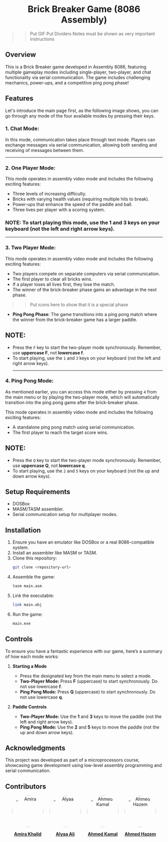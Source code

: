 <h1 align ='center' >          Brick Breaker Game (8086 Assembly)</h1> 

>> Put GIF
>> Put Dividers 
>> Notes must be shown as very important instructions
## Overview

This is a Brick Breaker game developed in Assembly 8086, featuring multiple gameplay modes including single-player, two-player, and chat functionality via serial communication. The game includes challenging mechanics, power-ups, and a competitive ping pong phase!

## Features

Let's introduce the main page first, as the following image shows, you can go through any mode of the four available modes by pressing their keys.
### 1.  **Chat Mode**:
In this mode, communication takes place through text mode. Players can exchange messages via serial communication, allowing both sending and receiving of messages between them.
___
### 2.  **One Player Mode**:


This mode operates in assembly video mode and includes the following exciting features:

- Three levels of increasing difficulty.
- Bricks with varying health values (requiring multiple hits to break).
- Power-ups that enhance the speed of the paddle and ball.
- Three lives per player with a scoring system.

### NOTE: To start playing this mode, use the 1 and 3 keys on your keyboard (not the left and right arrow keys).
___
### 3. **Two Player Mode**:
This mode operates in assembly video mode and includes the following exciting features:
  - Two players compete on separate computers via serial communication.
  - The first player to clear all bricks wins.
  - If a player loses all lives first, they lose the match.
  - The winner of the brick-breaker phase gains an advantage in the next phase.
>> Put icons here to show that it is a special phase 
  - **Ping Pong Phase**: The game transitions into a ping pong match where the winner from the brick-breaker game has a larger paddle.
  
  ## NOTE:
- Press the `F` key to start the two-player mode synchronously. Remember, use **uppercase F**, not **lowercase f**.
- To start playing, use the `1` and `3` keys on your keyboard (not the left and right arrow keys).
  ___
### 4.  **Ping Pong Mode**:

As mentioned earlier, you can access this mode either by pressing `4` from the main menu or by playing the two-player mode, which will automatically transition into the ping pong game after the brick-breaker phase.

This mode operates in assembly video mode and includes the following exciting features:
  - A standalone ping pong match using serial communication.
  - The first player to reach the target score wins.

  ## NOTE:
- Press the `Q` key to start the two-player mode synchronously. Remember, use **uppercase Q**, not **lowercase q**.
- To start playing, use the `2` and `5` keys on your keyboard (not the up and down arrow keys).

## Setup Requirements 

- DOSBox
- MASM/TASM assembler.
- Serial communication setup for multiplayer modes.

## Installation

1. Ensure you have an emulator like DOSBox or a real 8086-compatible system.
2. Install an assembler like MASM or TASM.
3. Clone this repository:
   ```sh
   git clone <repository-url>
   ```
4. Assemble the game:
   ```sh
   tasm main.asm
   ```
5. Link the executable:
   ```sh
   link main.obj
   ```
6. Run the game:
   ```sh
   main.exe
   ```

## Controls

To ensure you have a fantastic experience with our game, here’s a summary of how each mode works:

1. **Starting a Mode**
    
    - Press the designated key from the main menu to select a mode.
    - **Two-Player Mode:** Press **F** (uppercase) to start synchronously. Do not use lowercase **f**.
    - **Ping Pong Mode:** Press **Q** (uppercase) to start synchronously. Do not use lowercase **q**.
2. **Paddle Controls**
    
    - **Two-Player Mode:** Use the **1** and **3** keys to move the paddle (not the left and right arrow keys).
    - **Ping Pong Mode:** Use the **2** and **5** keys to move the paddle (not the up and down arrow keys).
## Acknowledgments

This project was developed as part of a microprocessors course, showcasing game development using low-level assembly programming and serial communication.


## Contributors



<div style="display: flex; gap: 20px; justify-content: center; align-items: center; flex-wrap: wrap;">
  <div style="text-align: center;">
    <a href="https://github.com/AmiraKhalid04" target="_blank">
      <img src="https://avatars.githubusercontent.com/u/149877108?s=400&v=4" alt="Amira" style="width: 100px; height: 100px; border-radius: 50%;"/>
    </a>
    <p><strong><a href="https://github.com/AmiraKhalid04" target="_blank">Amira Khalid</a></strong></p>
  </div>
  
  <div style="text-align: center;">
    <a href="https://github.com/Alyaa242" target="_blank">
      <img src="https://avatars.githubusercontent.com/u/69475479?v=4" alt="Alyaa" style="width: 100px; height: 100px; border-radius: 50%;"/>
    </a>
    <p><strong><a href="https://github.com/Alyaa242" target="_blank">Alyaa Ali</a></strong></p>
  </div>

  <div style="text-align: center;">
    <a href="https://github.com/ahmedkamal14" target="_blank">
      <img src="https://avatars.githubusercontent.com/u/153025116?v=4" alt="Ahmed Kamal" style="width: 100px; height: 100px; border-radius: 50%;"/>
    </a>
    <p><strong><a href="https://github.com/ahmedkamal14" target="_blank">Ahmed Kamal</a></strong></p>
  </div>

  <div style="text-align: center;">
    <a href="https://github.com/ahmed-haz" target="_blank">
      <img src="https://avatars.githubusercontent.com/u/149868137?v=4" alt="Ahmed Hazem" style="width: 100px; height: 100px; border-radius: 50%;"/>
    </a>
    <p><strong><a href="https://github.com/ahmed-haz" target="_blank">Ahmed Hazem</a></strong></p>
  </div>
</div>


